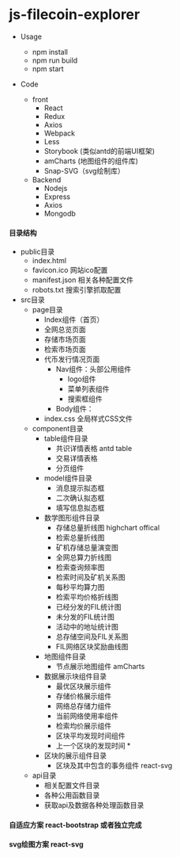 # js-filecoin-explorer

- Usage
    - npm install
    - npm run build
    - npm start

- Code
    - front
        - React
        - Redux
        - Axios
        - Webpack
        - Less
        - Storybook (类似antd的前端UI框架)
        - amCharts (地图组件的组件库)
        - Snap-SVG（svg绘制库）
    - Backend
        - Nodejs
        - Express
        - Axios
        - Mongodb



#### 目录结构
+ public目录
	+ index.html
    + favicon.ico		网站ico配置
    + manifest.json		相关各种配置文件
    + robots.txt		搜索引擎抓取配置
+ src目录
    + page目录
		+ Index组件（首页）
		+ 全网总览页面
		+ 存储市场页面
		+ 检索市场页面
		+ 代币发行情况页面
			+ Nav组件：头部公用组件
				+ logo组件
				+ 菜单列表组件
				+ 搜索框组件
			+ Body组件：
		+ index.css 全局样式CSS文件
	+ component目录
		+ table组件目录
			+ 共识详情表格 antd table
			+ 交易详情表格
			+ 分页组件
		+ model组件目录
			+ 消息提示拟态框
			+ 二次确认拟态框
			+ 填写信息拟态框
		+ 数学图形组件目录
			+ 存储总量折线图 highchart offical
			+ 检索总量折线图
			+ 矿机存储总量演变图
			+ 全网总算力折线图
			+ 检索查询频率图
			+ 检索时间及矿机关系图
			+ 每秒平均算力图
			+ 检索平均价格折线图
			+ 已经分发的FIL统计图
			+ 未分发的FIL统计图
			+ 活动中的地址统计图
			+ 总存储空间及FIL关系图
			+ FIL网络区块奖励曲线图
		+ 地图组件目录
			+ 节点展示地图组件  amCharts 
		+ 数据展示块组件目录
			+ 最优区块展示组件
			+ 存储价格展示组件
			+ 网络总存储力组件
			+ 当前网络使用率组件
			+ 检索均价展示组件
			+ 区块平均发现时间组件
			+ 上一个区块的发现时间 *	
		+ 区块的展示组件目录
			+ 区块及其中包含的事务组件 react-svg
	+ api目录
		+ 相关配置文件目录
		+ 各种公用函数目录
		+ 获取api及数据各种处理函数目录

#### 自适应方案 react-bootstrap 或者独立完成
#### svg绘图方案 react-svg